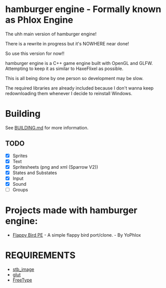 # hamburger engine - Formally known as Phlox Engine

The uhh main version of hamburger engine!

There is a rewrite in progress but it's NOWHERE near done!

So use this version for now!!

hamburger engine is a C++ game engine built with OpenGL and GLFW. Attempting to keep it as similar to HaxeFlixel as possible.

This is all being done by one person so development may be slow.

The required libraries are already included because I don't wanna keep redownloading them whenever I decide to reinstall Windows.

# Building

See [BUILDING.md](BUILDING.md) for more information.

## TODO
- [x] Sprites
- [x] Text
- [x] Spritesheets (png and xml (Sparrow V2))
- [x] States and Substates
- [x] Input
- [x] Sound
- [ ] Groups

# Projects made with hamburger engine:

* [Flappy Bird PE](https://github.com/yophlox/FlappyBird-PE/tree/main) - A simple flappy bird port/clone. - By YoPhlox

# REQUIREMENTS

- [stb_image](https://github.com/nothings/stb)
- [glut](https://www.opengl.org/resources/libraries/glut/)
- [FreeType](https://freetype.org/)
